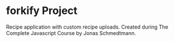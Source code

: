 # forkify Project

Recipe application with custom recipe uploads.
Created during The Complete Javascript Course by Jonas Schmedtmann.
